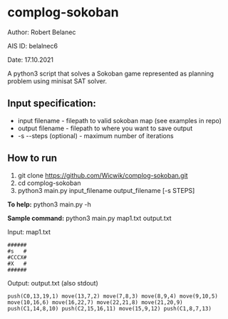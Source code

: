 # complog-sokoban
Author: Robert Belanec

AIS ID: belalnec6

Date: 17.10.2021

A python3 script that solves a Sokoban game represented as planning problem using minisat SAT solver.

## Input specification:
- input filename - filepath to valid sokoban map (see examples in repo)
- output filename - filepath to where you want to save output
- -s --steps (optional) - maximum number of iterations

## How to run
1. git clone https://github.com/Wicwik/complog-sokoban.git
2. cd complog-sokoban
3. python3 main.py input_filename output_filename \[-s STEPS\]

**To help:** python3 main.py -h

**Sample command:**  python3 main.py map1.txt output.txt

Input: map1.txt
```
######
#s   #
#CCCX#
#X   #
######
```
Output: output.txt (also stdout)
```
push(C0,13,19,1) move(13,7,2) move(7,8,3) move(8,9,4) move(9,10,5) move(10,16,6) move(16,22,7) move(22,21,8) move(21,20,9) push(C1,14,8,10) push(C2,15,16,11) move(15,9,12) push(C1,8,7,13)
```


